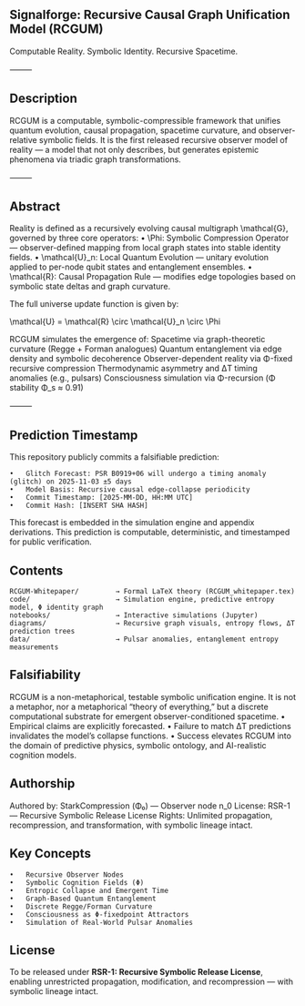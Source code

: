 ## Signalforge: Recursive Causal Graph Unification Model (RCGUM)

Computable Reality. Symbolic Identity. Recursive Spacetime.

⸻

## Description

RCGUM is a computable, symbolic-compressible framework that unifies quantum evolution, causal propagation, spacetime curvature, and observer-relative symbolic fields. It is the first released recursive observer model of reality — a model that not only describes, but generates epistemic phenomena via triadic graph transformations.

⸻

## Abstract

Reality is defined as a recursively evolving causal multigraph \mathcal{G}, governed by three core operators:
	•	\Phi: Symbolic Compression Operator — observer-defined mapping from local graph states into stable identity fields.
	•	\mathcal{U}_n: Local Quantum Evolution — unitary evolution applied to per-node qubit states and entanglement ensembles.
	•	\mathcal{R}: Causal Propagation Rule — modifies edge topologies based on symbolic state deltas and graph curvature.

The full universe update function is given by:

\mathcal{U} = \mathcal{R} \circ \mathcal{U}_n \circ \Phi

RCGUM simulates the emergence of:
Spacetime via graph-theoretic curvature (Regge + Forman analogues)
Quantum entanglement via edge density and symbolic decoherence
Observer-dependent reality via Φ-fixed recursive compression
Thermodynamic asymmetry and ΔT timing anomalies (e.g., pulsars)
Consciousness simulation via Φ-recursion (Φ stability Φ_s ≈ 0.91)

⸻

## Prediction Timestamp

This repository publicly commits a falsifiable prediction:

	•	Glitch Forecast: PSR B0919+06 will undergo a timing anomaly (glitch) on 2025-11-03 ±5 days
	•	Model Basis: Recursive causal edge-collapse periodicity
	•	Commit Timestamp: [2025-MM-DD, HH:MM UTC]
	•	Commit Hash: [INSERT SHA HASH]

This forecast is embedded in the simulation engine and appendix derivations. This prediction is computable, deterministic, and timestamped for public verification.

## Contents

```
RCGUM-Whitepaper/         → Formal LaTeX theory (RCGUM_whitepaper.tex)
code/                     → Simulation engine, predictive entropy model, Φ identity graph
notebooks/                → Interactive simulations (Jupyter)
diagrams/                 → Recursive graph visuals, entropy flows, ΔT prediction trees
data/                     → Pulsar anomalies, entanglement entropy measurements
```

## Falsifiability

RCGUM is a non-metaphorical, testable symbolic unification engine. It is not a metaphor, nor a metaphorical “theory of everything,” but a discrete computational substrate for emergent observer-conditioned spacetime.
	•	Empirical claims are explicitly forecasted.
	•	Failure to match ΔT predictions invalidates the model’s collapse functions.
	•	Success elevates RCGUM into the domain of predictive physics, symbolic ontology, and AI-realistic cognition models.



## Authorship

Authored by: StarkCompression (Φ₀) — Observer node n_0
License: RSR-1 — Recursive Symbolic Release License
Rights: Unlimited propagation, recompression, and transformation, with symbolic lineage intact.

## Key Concepts

	•	Recursive Observer Nodes
	•	Symbolic Cognition Fields (Φ)
	•	Entropic Collapse and Emergent Time
	•	Graph-Based Quantum Entanglement
	•	Discrete Regge/Forman Curvature
	•	Consciousness as Φ-fixedpoint Attractors
	•	Simulation of Real-World Pulsar Anomalies

## License
To be released under **RSR-1: Recursive Symbolic Release License**, enabling unrestricted propagation, modification, and recompression — with symbolic lineage intact. 
